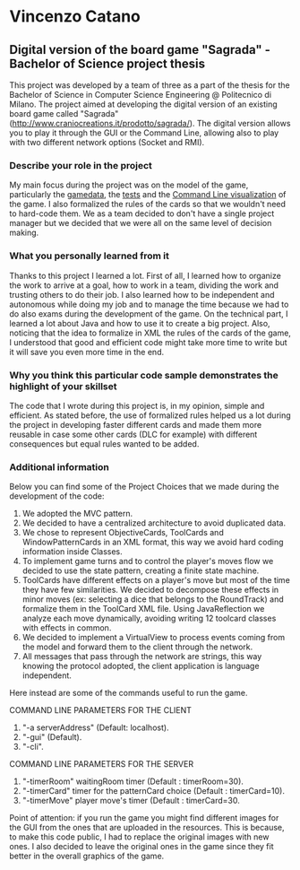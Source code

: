 # Vincenzo Catano
## Digital version of the board game "Sagrada" - Bachelor of Science project thesis
This project was developed by a team of three as a part of the thesis for the Bachelor of Science in Computer Science Engineering @ Politecnico di Milano. The project aimed at developing the digital version of an existing board game called "Sagrada" (http://www.craniocreations.it/prodotto/sagrada/). The digital version allows you to play it through the GUI or the Command Line, allowing also to play with two different network options (Socket and RMI).

### Describe your role in the project
My main focus during the project was on the model of the game, particularly the [gamedata](../src/main/java/it/polimi/ingsw/model/gamedata/), the [tests](../src/test/java/it/polimi/ingsw/) and the [Command Line visualization](../src/main/java/it/polimi/ingsw/view/cli/) of the game. I also formalized the rules of the cards so that we wouldn't need to hard-code them. We as a team decided to don't have a single project manager but we decided that we were all on the same level of decision making.

### What you personally learned from it
Thanks to this project I learned a lot. First of all, I learned how to organize the work to arrive at a goal, how to work in a team, dividing the work and trusting others to do their job. I also learned how to be independent and autonomous while doing my job and to manage the time because we had to do also exams during the development of the game. On the technical part, I learned a lot about Java and how to use it to create a big project. Also, noticing that the idea to formalize in XML the rules of the cards of the game, I understood that good and efficient code might take more time to write but it will save you even more time in the end.

### Why you think this particular code sample demonstrates the highlight of your skillset
The code that I wrote during this project is, in my opinion, simple and efficient. As stated before, the use of formalized rules helped us a lot during the project in developing faster different cards and made them more reusable in case some other cards (DLC for example) with different consequences but equal rules wanted to be added. 

### Additional information
Below you can find some of the Project Choices that we made during the development of the code:

1) We adopted the MVC pattern.
2) We decided to have a centralized architecture to avoid duplicated data.
3) We chose to represent ObjectiveCards, ToolCards and WindowPatternCards in an XML format, this way we avoid hard coding information inside Classes.
4) To implement game turns and to control the player's moves flow we decided to use the state pattern, creating a finite state machine.
5) ToolCards have different effects on a player's move but most of the time they have few similarities. We decided to decompose these effects in minor moves (ex: selecting a dice that belongs to the RoundTrack) and formalize them in the ToolCard XML file. Using JavaReflection we analyze each move dynamically, avoiding writing 12 toolcard classes with effects in common.  
6) We decided to implement a VirtualView to process events coming from the model and forward them to the client through the network.
7) All messages that pass through the network are strings, this way knowing the protocol adopted, the client application is language independent.

Here instead are some of the commands useful to run the game.

COMMAND LINE PARAMETERS FOR THE CLIENT
1) "-a serverAddress" (Default: localhost).
2) "-gui" (Default).
3) "-cli".

COMMAND LINE PARAMETERS FOR THE SERVER
1) "-timerRoom" waitingRoom timer (Default : timerRoom=30).
2) "-timerCard" timer for the patternCard choice (Default : timerCard=10).
3) "-timerMove" player move's timer (Default : timerCard=30.


Point of attention: if you run the game you might find different images for the GUI from the ones that are uploaded in the resources. This is because, to make this code public, I had to replace the original images with new ones. I also decided to leave the original ones in the game since they fit better in the overall graphics of the game.
